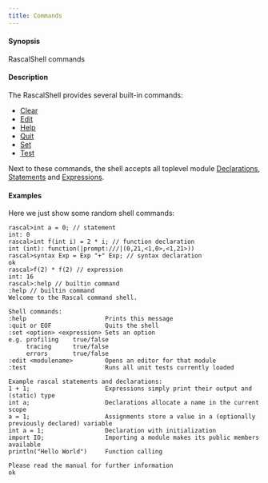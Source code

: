 ```yaml
---
title: Commands
---
```


#### Synopsis

RascalShell commands

#### Description

The RascalShell provides several built-in commands:

* [Clear](../../RascalShell/Commands/Clear/index.md)
* [Edit](../../RascalShell/Commands/Edit/index.md)
* [Help](../../RascalShell/Commands/Help/index.md)
* [Quit](../../RascalShell/Commands/Quit/index.md)
* [Set](../../RascalShell/Commands/Set/index.md)
* [Test](../../RascalShell/Commands/Test/index.md)

Next to these commands, the shell accepts all toplevel module [Declarations](../../Rascal/Declarations/index.md), [Statements](../../Rascal/Statements/index.md) and [Expressions](../../Rascal/Expressions/index.md).

#### Examples

Here we just show some random shell commands:


```rascal-shell 
rascal>int a = 0; // statement
int: 0
rascal>int f(int i) = 2 * i; // function declaration
int (int): function(|prompt:///|(0,21,<1,0>,<1,21>))
rascal>syntax Exp = Exp "+" Exp; // syntax declaration
ok
rascal>f(2) * f(2) // expression
int: 16
rascal>:help // builtin command
:help // builtin command
Welcome to the Rascal command shell.

Shell commands:
:help                      Prints this message
:quit or EOF               Quits the shell
:set <option> <expression> Sets an option
e.g. profiling    true/false
     tracing      true/false
     errors       true/false
:edit <modulename>         Opens an editor for that module
:test                      Runs all unit tests currently loaded

Example rascal statements and declarations:
1 + 1;                     Expressions simply print their output and (static) type
int a;                     Declarations allocate a name in the current scope
a = 1;                     Assignments store a value in a (optionally previously declared) variable
int a = 1;                 Declaration with initialization
import IO;                 Importing a module makes its public members available
println("Hello World")     Function calling

Please read the manual for further information
ok
```

